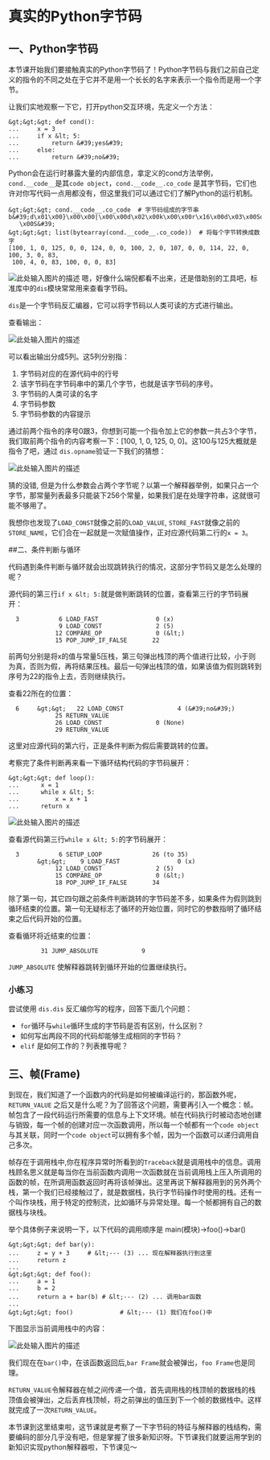 # 真实的Python字节码

## 一、Python字节码

本节课开始我们要接触真实的Python字节码了！Python字节码与我们之前自己定义的指令的不同之处在于它并不是用一个长长的名字来表示一个指令而是用一个字节。

让我们实地观察一下它，打开python交互环境，先定义一个方法：

    &gt;&gt;&gt; def cond():
    ...     x = 3
    ...     if x &lt; 5:
    ...         return &#39;yes&#39;
    ...     else:
    ...         return &#39;no&#39;

Python会在运行时暴露大量的内部信息，拿定义的cond方法举例，``cond.__code__``是其``code object``，``cond.__code__.co_code`` 是其字节码，它们也许对你写代码一点用都没有，但这里我们可以通过它们了解Python的运行机制。

    &gt;&gt;&gt; cond.__code__.co_code  # 字节码组成的字节串
    b&#39;d\x01\x00}\x00\x00|\x00\x00d\x02\x00k\x00\x00r\x16\x00d\x03\x00Sd\x04\x00Sd\x00
       \x00S&#39;
    &gt;&gt;&gt; list(bytearray(cond.__code__.co_code))  # 将每个字节转换成数字
    [100, 1, 0, 125, 0, 0, 124, 0, 0, 100, 2, 0, 107, 0, 0, 114, 22, 0, 100, 3, 0, 83, 
     100, 4, 0, 83, 100, 0, 0, 83]


![此处输入图片的描述](https://dn-anything-about-doc.qbox.me/document-uid8834labid1877timestamp1465670067283.png/wm)
嗯，好像什么端倪都看不出来，还是借助别的工具吧，标准库中的``dis``模块常常用来查看字节码。

``dis``是一个字节码反汇编器，它可以将字节码以人类可读的方式进行输出。

查看输出：

![此处输入图片的描述](https://dn-anything-about-doc.qbox.me/document-uid8834labid1877timestamp1465670137798.png/wm)

可以看出输出分成5列。这5列分别指：

1. 字节码对应的在源代码中的行号
2. 该字节码在字节码串中的第几个字节，也就是该字节码的序号。
3. 字节码的人类可读的名字
4. 字节码参数
5. 字节码参数的内容提示

通过前两个指令的序号0跟3，你想到可能一个指令加上它的参数一共占3个字节，我们取前两个指令的内容考察一下：[100, 1, 0, 125, 0, 0]。这100与125大概就是指令了吧，通过 ``dis.opname``验证一下我们的猜想：

![此处输入图片的描述](https://dn-anything-about-doc.qbox.me/document-uid8834labid1877timestamp1465670223711.png/wm)

猜的没错, 但是为什么参数会占两个字节呢？以第一个解释器举例，如果只占一个字节，那常量列表最多只能装下256个常量，如果我们是在处理字符串，这就很可能不够用了。

我想你也发现了``LOAD_CONST``就像之前的``LOAD_VALUE``, ``STORE_FAST``就像之前的``STORE_NAME``，它们合在一起就是一次赋值操作，正对应源代码第二行的``x = 3``。

##二、条件判断与循环

代码遇到条件判断与循环就会出现跳转执行的情况，这部分字节码又是怎么处理的呢？

源代码的第三行``if x &lt; 5:``就是做判断跳转的位置，查看第三行的字节码展开：

      3           6 LOAD_FAST                0 (x)
                  9 LOAD_CONST               2 (5)
                 12 COMPARE_OP               0 (&lt;)
                 15 POP_JUMP_IF_FALSE       22

前两句分别是将x的值与常量5压栈，第三句弹出栈顶的两个值进行比较，小于则为真，否则为假，再将结果压栈。最后一句弹出栈顶的值，如果该值为假则跳转到序号为22的指令上去，否则继续执行。

查看22所在的位置：

      6     &gt;&gt;   22 LOAD_CONST               4 (&#39;no&#39;)
                 25 RETURN_VALUE
                 26 LOAD_CONST               0 (None)
                 29 RETURN_VALUE

这里对应源代码的第六行，正是条件判断为假后需要跳转的位置。

考察完了条件判断再来看一下循环结构代码的字节码展开：

    &gt;&gt;&gt; def loop():
    ...      x = 1
    ...      while x &lt; 5:
    ...          x = x + 1
    ...      return x

![此处输入图片的描述](https://dn-anything-about-doc.qbox.me/document-uid8834labid1877timestamp1465670384313.png/wm)

查看源代码第三行``while x &lt; 5:``的字节码展开：

      3           6 SETUP_LOOP              26 (to 35)
            &gt;&gt;    9 LOAD_FAST                0 (x)
                 12 LOAD_CONST               2 (5)
                 15 COMPARE_OP               0 (&lt;)
                 18 POP_JUMP_IF_FALSE       34

除了第一句，其它四句跟之前条件判断跳转的字节码差不多，如果条件为假则跳到循环结束的位置。第一句无疑标志了循环的开始位置，同时它的参数指明了循环结束之后代码开始的位置。

查看循环将近结束的位置：

             31 JUMP_ABSOLUTE            9

``JUMP_ABSOLUTE`` 使解释器跳转到循环开始的位置继续执行。

### 小练习
尝试使用 ``dis.dis`` 反汇编你写的程序，回答下面几个问题：

+ ``for``循环与``while``循环生成的字节码是否有区别，什么区别？
+ 如何写出两段不同的代码却能够生成相同的字节码？
+ ``elif`` 是如何工作的？列表推导呢？

## 三、帧(Frame)

到现在，我们知道了一个函数内的代码是如何被编译运行的，那函数外呢，``RETURN_VALUE`` 之后又是什么呢？为了回答这个问题，需要再引入一个概念：帧。帧包含了一段代码运行所需要的信息与上下文环境。帧在代码执行时被动态地创建与销毁，每一个帧的创建对应一次函数调用，所以每一个帧都有一个``code object``与其关联，同时一个``code object``可以拥有多个帧，因为一个函数可以递归调用自己多次。

帧存在于调用栈中,你在程序异常时所看到的``Traceback``就是调用栈中的信息。调用栈顾名思义就是每当你在当前函数内调用一次函数就在当前调用栈上压入所调用的函数的帧，在所调用函数返回时再将该帧弹出。这里再说下解释器用到的另外两个栈，第一个我们已经接触过了，就是数据栈，执行字节码操作时使用的栈。还有一个叫作块栈，用于特定的控制流，比如循环与异常处理。每一个帧都拥有自己的数据栈与块栈。

举个具体例子来说明一下，以下代码的调用顺序是 main(模块)-&gt;foo()-&gt;bar()

    &gt;&gt;&gt; def bar(y):
    ...     z = y + 3     # &lt;--- (3) ... 现在解释器执行到这里
    ...     return z
    ...
    &gt;&gt;&gt; def foo():
    ...     a = 1
    ...     b = 2
    ...     return a + bar(b) # &lt;--- (2) ... 调用bar函数
    ...
    &gt;&gt;&gt; foo()             # &lt;--- (1) 我们在foo()中
    
下图显示当前调用栈中的内容：

![此处输入图片的描述](https://dn-anything-about-doc.qbox.me/document-uid8834labid1877timestamp1465072092637.png/wm)

我们现在在``bar()``中，在该函数返回后,``bar Frame``就会被弹出，``foo Frame``也是同理。

``RETURN_VALUE``令解释器在帧之间传递一个值，首先调用栈的栈顶帧的数据栈的栈顶值会被弹出，之后丢弃栈顶帧，将之前弹出的值压到下一个帧的数据栈中。这样就完成了一次``RETURN_VALUE``。

本节课到这里结束啦，这节课就是考察了一下字节码的特征与解释器的栈结构，需要编码的部分几乎没有吧，但是掌握了很多新知识呀。下节课我们就要运用学到的新知识实现python解释器啦，下节课见～


